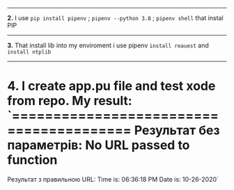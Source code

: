 ***
**2.** I use `pip install pipenv` ; `pipenv --python 3.8` ; `pipenv shell` that instal PIP
***
**3.** That install lib into my enviroment i use pipenv `install reauest` and `install ntplib`
***
**4.** I create app.pu file and test xode from repo. My result: `========================================
Результат без параметрів: 
No URL passed to function
========================================
Результат з правильною URL: 
Time is:  06:36:18 PM
Date is:  10-26-2020`
